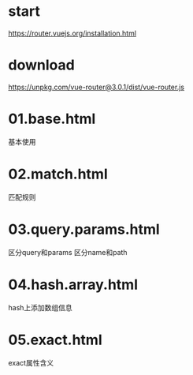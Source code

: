 # start
https://router.vuejs.org/installation.html


# download
https://unpkg.com/vue-router@3.0.1/dist/vue-router.js

# 01.base.html
基本使用

# 02.match.html
匹配规则

# 03.query.params.html    
区分query和params
区分name和path

# 04.hash.array.html      
hash上添加数组信息

# 05.exact.html  
exact属性含义